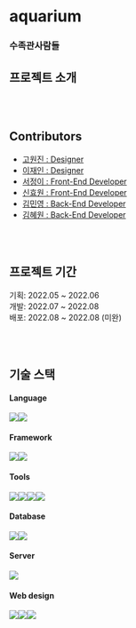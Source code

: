 # aquarium
### 수족관사람들

## 프로젝트 소개

<br>
<br>

## Contributors
- <a href='' target="_blank">고원진 : Designer</a>
- <a href='' target="_blank">이재인 : Designer</a>
- <a href='' target="_blank">서정이 : Front-End Developer</a>
- <a href='https://github.com/rktdnjs' target="_blank">신효원 : Front-End Developer</a>
- <a href='' target="_blank">김민영 : Back-End Developer</a>
- <a href='https://github.com/allogrooming' target="_blank">김혜원 : Back-End Developer</a>

<br>
<br>

## 프로젝트 기간
기획: 2022.05 ~ 2022.06  
개발: 2022.07 ~ 2022.08  
배포: 2022.08 ~ 2022.08 (미완)  

<br>
<br>

## 기술 스택
#### Language  
<img src="https://img.shields.io/badge/Python-3776AB?style=for-the-badge&logo=Python&logoColor=white"><img src="https://img.shields.io/badge/Javascript-F7DF1E?style=for-the-badge&logo=Javascript&logoColor=black">

#### Framework
<img src="https://img.shields.io/badge/Django-092E20?style=for-the-badge&logo=Django&logoColor=white"><img src="https://img.shields.io/badge/React-61DAFB?style=for-the-badge&logo=React&logoColor=black">

#### Tools
<img src="https://img.shields.io/badge/Visual Studio Code-007ACC?style=for-the-badge&logo=Visual Studio Code&logoColor=white"/><img src="https://img.shields.io/badge/github-181717?style=for-the-badge&logo=github&logoColor=white"><img src="https://img.shields.io/badge/git-F05032?style=for-the-badge&logo=git&logoColor=white"><img src="https://img.shields.io/badge/Figma-F24E1E?style=for-the-badge&logo=Figma&logoColor=white">


#### Database
<img src="https://img.shields.io/badge/mysql-4479A1?style=for-the-badge&logo=mysql&logoColor=white"><img src="https://img.shields.io/badge/Amazon RDS-527FFF?style=for-the-badge&logo=Amazon RDS&logoColor=white">

#### Server
<img src="https://img.shields.io/badge/Amazon EC2-FF9900?style=for-the-badge&logo=Amazon EC2&logoColor=white"/>

#### Web design
<img src="https://img.shields.io/badge/bootstrap-7952B3?style=for-the-badge&logo=bootstrap&logoColor=white"><img src="https://img.shields.io/badge/css-1572B6?style=for-the-badge&logo=css3&logoColor=white"><img src="https://img.shields.io/badge/html5-E34F26?style=for-the-badge&logo=html5&logoColor=white">

<br>
<br>
